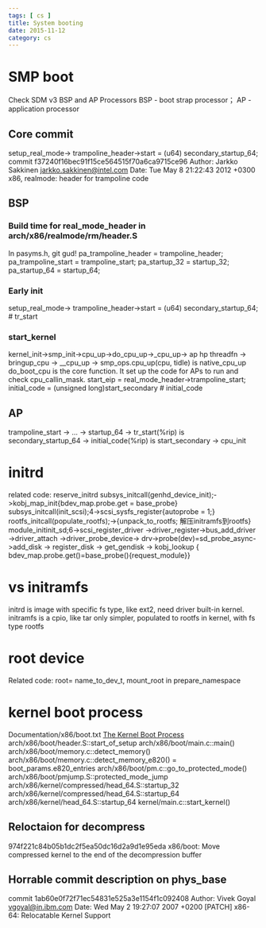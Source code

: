 ```yaml
---
tags: [ cs ] 
title: System booting
date: 2015-11-12
category: cs
---
```



# SMP boot
Check SDM v3 BSP and AP Processors
BSP - boot strap processor； AP - application processor
## Core commit
setup_real_mode-> trampoline_header->start = (u64) secondary_startup_64;
commit f37240f16bec91f15ce564515f70a6ca9715ce96
Author: Jarkko Sakkinen <jarkko.sakkinen@intel.com>
Date:   Tue May 8 21:22:43 2012 +0300
    x86, realmode: header for trampoline code
## BSP
### Build time for real_mode_header in arch/x86/realmode/rm/header.S
In pasyms.h, git gud!
pa_trampoline_header = trampoline_header;
pa_trampoline_start = trampoline_start;
pa_startup_32 = startup_32;
pa_startup_64 = startup_64;
### Early init
setup_real_mode-> trampoline_header->start = (u64) secondary_startup_64;  # tr_start
### start_kernel
kernel_init->smp_init->cpu_up->do_cpu_up->_cpu_up->
ap hp threadfn -> bringup_cpu -> __cpu_up -> smp_ops.cpu_up(cpu, tidle) is native_cpu_up
        do_boot_cpu is the core function. It set up the code for APs to run and check cpu_callin_mask.
        start_eip = real_mode_header->trampoline_start;
        initial_code = (unsigned long)start_secondary                   # initial_code
## AP
trampoline_start -> ... -> startup_64 -> tr_start(%rip) is secondary_startup_64 -> initial_code(%rip) is start_secondary
-> cpu_init

# initrd
related code:
reserve_initrd
subsys_initcall(genhd_device_init);->kobj_map_init{bdev_map.probe.get = base_probe}
subsys_initcall(init_scsi);4->scsi_sysfs_register{autoprobe = 1;} 
rootfs_initcall(populate_rootfs);->{unpack_to_rootfs; 解压initramfs到rootfs}
module_initinit_sd;6->scsi_register_driver ->driver_register->bus_add_driver ->driver_attach ->driver_probe_device-> drv->probe(dev)=sd_probe_async->add_disk -> register_disk -> get_gendisk -> kobj_lookup { bdev_map.probe.get()=base_probe(){request_module}}
# vs initramfs
initrd is image with specific fs type, like ext2, need driver built-in kernel.
initramfs is a cpio, like tar only simpler, populated to rootfs in kernel, with fs type rootfs

# root device

Related code:
root= name_to_dev_t, mount_root in prepare_namespace

# kernel boot process
Documentation/x86/boot.txt
[The Kernel Boot Process](https://manybutfinite.com/post/kernel-boot-process/)
arch/x86/boot/header.S::start_of_setup
arch/x86/boot/main.c::main()
	arch/x86/boot/memory.c::detect_memory()
	arch/x86/boot/memory.c::detect_memory_e820() = boot_params.e820_entries
	arch/x86/boot/pm.c::go_to_protected_mode()
arch/x86/boot/pmjump.S::protected_mode_jump
arch/x86/kernel/compressed/head_64.S::startup_32
arch/x86/kernel/compressed/head_64.S::startup_64
arch/x86/kernel/head_64.S::startup_64
kernel/main.c::start_kernel()
## Reloctaion for decompress
974f221c84b05b1dc2f5ea50dc16d2a9d1e95eda
x86/boot: Move compressed kernel to the end of the decompression buffer
## Horrable commit description on phys_base
commit 1ab60e0f72f71ec54831e525a3e1154f1c092408
Author: Vivek Goyal <vgoyal@in.ibm.com>
Date:   Wed May 2 19:27:07 2007 +0200
    [PATCH] x86-64: Relocatable Kernel Support
